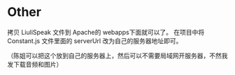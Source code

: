 # Other

拷贝 LiuliSpeak 文件到 Apache的 webapps下面就可以了。
在项目中将 Constant.js 文件里面的 serverUrl 改为自己的服务器地址即可。

（陈姐可以把这个放到自己的服务器上，然后可以不需要局域网开服务器，不然我发下载音频和图片）
